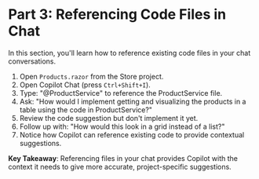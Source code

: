 # Part 3: Referencing Code Files in Chat

In this section, you'll learn how to reference existing code files in your chat conversations.

1. Open `Products.razor` from the Store project.
2. Open Copilot Chat (press `Ctrl+Shift+I`).
3. Type: "@ProductService" to reference the ProductService file.
4. Ask: "How would I implement getting and visualizing the products in a table using the code in ProductService?"
5. Review the code suggestion but don't implement it yet.
6. Follow up with: "How would this look in a grid instead of a list?"
7. Notice how Copilot can reference existing code to provide contextual suggestions.

**Key Takeaway**: Referencing files in your chat provides Copilot with the context it needs to give more accurate, project-specific suggestions.
